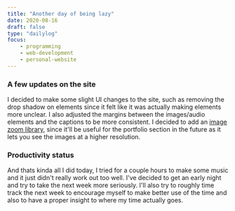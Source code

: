 ```yaml
---
title: "Another day of being lazy"
date: 2020-08-16
draft: false
type: "dailylog"
focus:
    - programming
    - web-development
    - personal-website
---
```


### A few updates on the site

I decided to make some slight UI changes to the site, such as removing the drop shadow on elements since it felt like it was actually making elements more unclear. I also adjusted the margins between the images/audio elements and the captions to be more consistent. I decided to add an [image zoom library](https://github.com/francoischalifour/medium-zoom/), since it'll be useful for the portfolio section in the future as it lets you see the images at a higher resolution.

### Productivity status

And thats kinda all I did today, I tried for a couple hours to make some music and it just didn't really work out too well. I've decided to get an early night and try to take the next week more seriously. I'll also try to roughly time track the next week to encourage myself to make better use of the time and also to have a proper insight to where my time actually goes.
